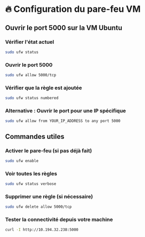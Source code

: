 # 🔥 Configuration du pare-feu VM

## Ouvrir le port 5000 sur la VM Ubuntu

### Vérifier l'état actuel
```bash
sudo ufw status
```

### Ouvrir le port 5000
```bash
sudo ufw allow 5000/tcp
```

### Vérifier que la règle est ajoutée
```bash
sudo ufw status numbered
```

### Alternative : Ouvrir le port pour une IP spécifique
```bash
sudo ufw allow from YOUR_IP_ADDRESS to any port 5000
```

## Commandes utiles

### Activer le pare-feu (si pas déjà fait)
```bash
sudo ufw enable
```

### Voir toutes les règles
```bash
sudo ufw status verbose
```

### Supprimer une règle (si nécessaire)
```bash
sudo ufw delete allow 5000/tcp
```

### Tester la connectivité depuis votre machine
```bash
curl -I http://10.194.32.238:5000
```
